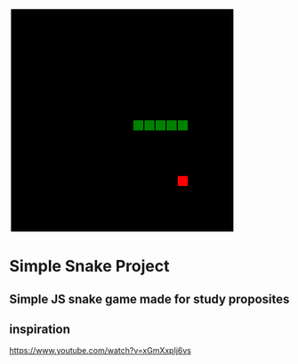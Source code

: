 ![thumb image](https://github.com/LizzardMedeiros/SimpleSnake/blob/master/img/thumb.png?raw=true)

# Simple Snake Project
## Simple JS snake game made for study proposites

## inspiration
https://www.youtube.com/watch?v=xGmXxpIj6vs
